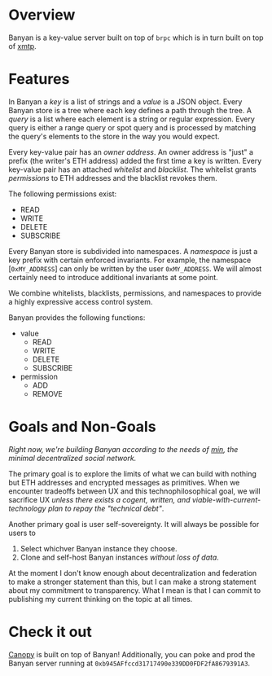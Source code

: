 # Overview

Banyan is a key-value server built on top of `brpc` which is in turn built on top of [xmtp](https://xmtp.org).

# Features

In Banyan a _key_ is a list of strings and a _value_ is a JSON object. Every Banyan store is a tree where each key defines a path through the tree. A _query_ is a list where each element is a string or regular expression. Every query is either a range query or spot query and is processed by matching the query's elements to the store in the way you would expect.

Every key-value pair has an _owner address_. An owner address is "just" a prefix (the writer's ETH address) added the first time a key is written. Every key-value pair has an attached _whitelist_ and _blacklist_. The whitelist grants _permissions_ to ETH addresses and the blacklist revokes them.

The following permissions exist:

- READ
- WRITE
- DELETE
- SUBSCRIBE

Every Banyan store is subdivided into namespaces. A _namespace_ is just a key prefix with certain enforced invariants. For example, the namespace \[`0xMY_ADDRESS`\] can only be written by the user `0xMY_ADDRESS`. We will almost certainly need to introduce additional invariants at some point.

We combine whitelists, blacklists, permissions, and namespaces to provide a highly expressive access control system.

Banyan provides the following functions:

- value
  - READ
  - WRITE
  - DELETE
  - SUBSCRIBE
- permission
  - ADD
  - REMOVE

# Goals and Non-Goals

_Right now, we're building Banyan according to the needs of [min](../min), the minimal decentralized social network._

The primary goal is to explore the limits of what we can build with nothing but ETH addresses and encrypted messages as primitives. When we encounter tradeoffs between UX and this technophilosophical goal, we will sacrifice UX _unless there exists a cogent, written, and viable-with-current-technology plan to repay the "technical debt"_.

Another primary goal is user self-sovereignty. It will always be possible for users to

1. Select whichver Banyan instance they choose.
2. Clone and self-host Banyan instances _without loss of data_. 

At the moment I don't know enough about decentralization and federation to make a stronger statement than this, but I can make a strong statement about my commitment to transparency. What I mean is that I can commit to publishing my current thinking on the topic at all times.

# Check it out

[Canopy](https://canopy.banyan.sh) is built on top of Banyan! Additionally, you can poke and prod the Banyan server running at `0xb945AFfccd31717490e339DD0FDF2fA8679391A3`.